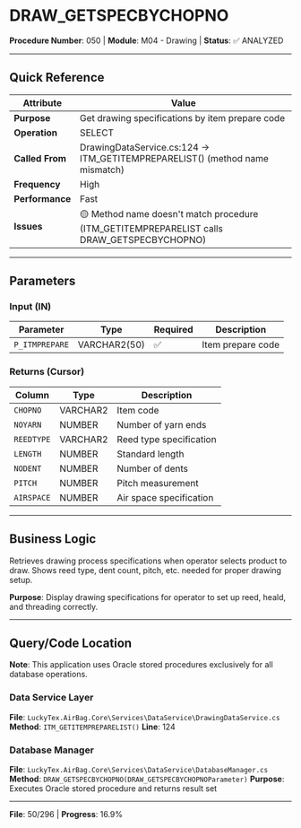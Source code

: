 # DRAW_GETSPECBYCHOPNO

**Procedure Number**: 050 | **Module**: M04 - Drawing | **Status**: ✅ ANALYZED

---

## Quick Reference

| Attribute | Value |
|-----------|-------|
| **Purpose** | Get drawing specifications by item prepare code |
| **Operation** | SELECT |
| **Called From** | DrawingDataService.cs:124 → ITM_GETITEMPREPARELIST() (method name mismatch) |
| **Frequency** | High |
| **Performance** | Fast |
| **Issues** | 🟡 Method name doesn't match procedure (ITM_GETITEMPREPARELIST calls DRAW_GETSPECBYCHOPNO) |

---

## Parameters

### Input (IN)

| Parameter | Type | Required | Description |
|-----------|------|----------|-------------|
| `P_ITMPREPARE` | VARCHAR2(50) | ✅ | Item prepare code |

### Returns (Cursor)

| Column | Type | Description |
|--------|------|-------------|
| `CHOPNO` | VARCHAR2 | Item code |
| `NOYARN` | NUMBER | Number of yarn ends |
| `REEDTYPE` | VARCHAR2 | Reed type specification |
| `LENGTH` | NUMBER | Standard length |
| `NODENT` | NUMBER | Number of dents |
| `PITCH` | NUMBER | Pitch measurement |
| `AIRSPACE` | NUMBER | Air space specification |

---

## Business Logic

Retrieves drawing process specifications when operator selects product to draw. Shows reed type, dent count, pitch, etc. needed for proper drawing setup.

**Purpose**: Display drawing specifications for operator to set up reed, heald, and threading correctly.

---

## Query/Code Location

**Note**: This application uses Oracle stored procedures exclusively for all database operations.

### Data Service Layer
**File**: `LuckyTex.AirBag.Core\Services\DataService\DrawingDataService.cs`
**Method**: `ITM_GETITEMPREPARELIST()`
**Line**: 124

### Database Manager
**File**: `LuckyTex.AirBag.Core\Services\DataService\DatabaseManager.cs`
**Method**: `DRAW_GETSPECBYCHOPNO(DRAW_GETSPECBYCHOPNOParameter)`
**Purpose**: Executes Oracle stored procedure and returns result set

---

**File**: 50/296 | **Progress**: 16.9%

